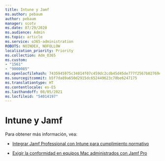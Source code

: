 ```yaml
---
title: Intune y Jamf
ms.author: pebaum
author: pebaum
manager: scotv
ms.date: 07/29/2020
ms.audience: Admin
ms.topic: article
ms.service: o365-administration
ROBOTS: NOINDEX, NOFOLLOW
localization_priority: Priority
ms.collection: Adm_O365
ms.custom:
- "1561"
- "9000085"
ms.openlocfilehash: 7435945975c34014f07c459dc2cdb45d45de777f2567b02769ee02783bea9b50
ms.sourcegitcommit: b5f7da89a650d2915dc652449623c78be6247175
ms.translationtype: HT
ms.contentlocale: es-ES
ms.lasthandoff: 08/05/2021
ms.locfileid: "54014197"
---
```

# <a name="intune-and-jamf"></a>Intune y Jamf

Para obtener más información, vea: 

- [Integrar Jamf Professional con Intune para cumplimiento normativo](https://docs.microsoft.com/intune/conditional-access-integrate-jamf)

- [Exigir la conformidad en equipos Mac administrados con Jamf Pro](https://docs.microsoft.com/intune/conditional-access-assign-jamf)